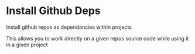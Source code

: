 # Install Github Deps

Install github repos as dependancies within projects

This allows you to work directly on a given repos source code while using it in a given project

